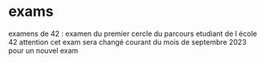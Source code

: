 # exams
examens de 42 :
examen du premier cercle du parcours etudiant de l école 42 
attention cet exam sera changé courant du mois de septembre 2023 pour un nouvel exam
